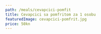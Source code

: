 ```yaml
---
path: /meals/cevapcici-pomfit
title: Cevapcici sa pomfritom za 1 osobu
featuredImage: cevapcici-pomfrit.jpg
price: 50kn
---
```

